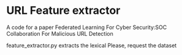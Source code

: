 # URL Feature extractor

A code for a paper Federated Learning For Cyber Security:SOC Collaboration For Malicious URL Detection

feature_extractor.py extracts the lexical 
Please, request the dataset 
